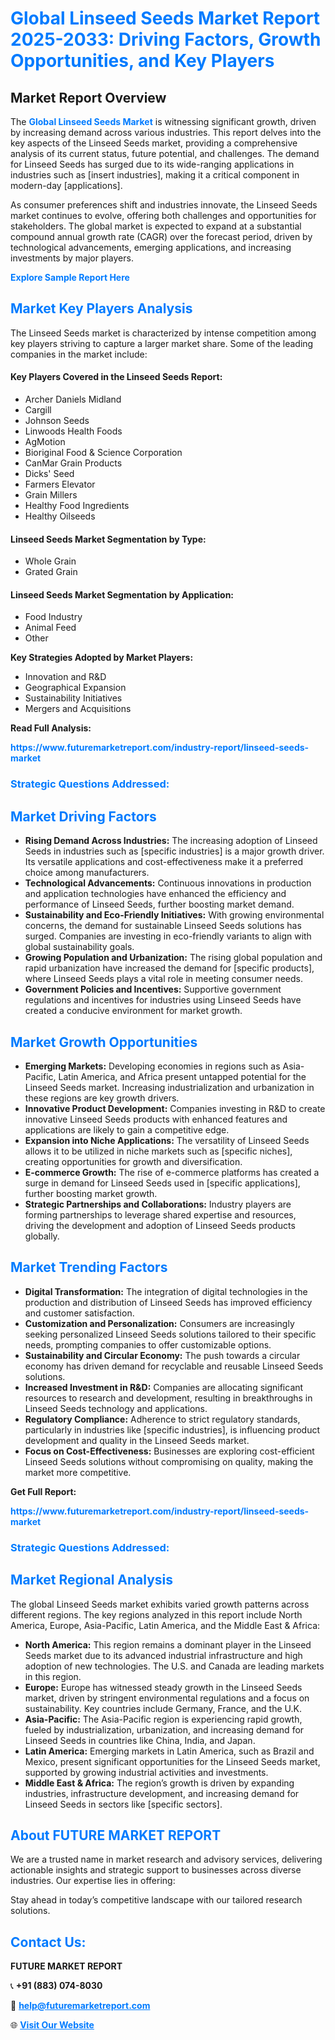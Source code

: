 <h1 style="color: #007BFF;">Global Linseed Seeds Market Report 2025-2033: Driving Factors, Growth Opportunities, and Key Players</h1>

<section id="overview">
<h2>Market Report Overview</h2>
<p>The <a href="https://www.futuremarketreport.com/industry-report/linseed-seeds-market" style="color: #007BFF; text-decoration: none;"><strong>Global Linseed Seeds Market</strong></a> is witnessing significant growth, driven by increasing demand across various industries. This report delves into the key aspects of the Linseed Seeds market, providing a comprehensive analysis of its current status, future potential, and challenges. The demand for Linseed Seeds has surged due to its wide-ranging applications in industries such as [insert industries], making it a critical component in modern-day [applications].</p>
<p>As consumer preferences shift and industries innovate, the Linseed Seeds market continues to evolve, offering both challenges and opportunities for stakeholders. The global market is expected to expand at a substantial compound annual growth rate (CAGR) over the forecast period, driven by technological advancements, emerging applications, and increasing investments by major players.</p>
</section>

<section id="overview">
<p><a href="https://www.futuremarketreport.com/request-sample/reportId=92905" style="color: #007BFF; text-decoration: none;"><strong>Explore Sample Report Here</strong></a></p>
</section>

<section id="key-players">
<h2 style="color: #007BFF;">Market Key Players Analysis</h2>
<p>The Linseed Seeds market is characterized by intense competition among key players striving to capture a larger market share. Some of the leading companies in the market include:</p>
<h4>Key Players Covered in the Linseed Seeds Report:</h4>
<ul><li>Archer Daniels Midland</li><li>Cargill</li><li>Johnson Seeds</li><li>Linwoods Health Foods</li><li>AgMotion</li><li>Bioriginal Food &amp; Science Corporation</li><li>CanMar Grain Products</li><li>Dicks&#039; Seed</li><li>Farmers Elevator</li><li>Grain Millers</li><li>Healthy Food Ingredients</li><li>Healthy Oilseeds</li></ul>
<h4>Linseed Seeds Market Segmentation by Type:</h4>
<ul><li>Whole Grain</li><li>Grated Grain</li></ul>

<h4>Linseed Seeds Market Segmentation by Application:</h4>
<ul><li>Food Industry</li><li>Animal Feed</li><li>Other</li></ul>
<p><strong>Key Strategies Adopted by Market Players:</strong></p>
<ul>
<li>Innovation and R&D</li>
<li>Geographical Expansion</li>
<li>Sustainability Initiatives</li>
<li>Mergers and Acquisitions</li>
</ul>
</section>

<section>
<p><strong>Read Full Analysis: </strong></p><a href="https://www.futuremarketreport.com/industry-report/linseed-seeds-market" style="color: #007BFF; text-decoration: none;"><strong>https://www.futuremarketreport.com/industry-report/linseed-seeds-market</strong></a>
<h3 style="color: #007BFF;">Strategic Questions Addressed:</h3>
</section>

<section id="driving-factors">
<h2 style="color: #007BFF;">Market Driving Factors</h2>
<ul>
<li><strong>Rising Demand Across Industries:</strong> The increasing adoption of Linseed Seeds in industries such as [specific industries] is a major growth driver. Its versatile applications and cost-effectiveness make it a preferred choice among manufacturers.</li>
<li><strong>Technological Advancements:</strong> Continuous innovations in production and application technologies have enhanced the efficiency and performance of Linseed Seeds, further boosting market demand.</li>
<li><strong>Sustainability and Eco-Friendly Initiatives:</strong> With growing environmental concerns, the demand for sustainable Linseed Seeds solutions has surged. Companies are investing in eco-friendly variants to align with global sustainability goals.</li>
<li><strong>Growing Population and Urbanization:</strong> The rising global population and rapid urbanization have increased the demand for [specific products], where Linseed Seeds plays a vital role in meeting consumer needs.</li>
<li><strong>Government Policies and Incentives:</strong> Supportive government regulations and incentives for industries using Linseed Seeds have created a conducive environment for market growth.</li>
</ul>
</section>

<section id="growth-opportunities">
<h2 style="color: #007BFF;">Market Growth Opportunities</h2>
<ul>
<li><strong>Emerging Markets:</strong> Developing economies in regions such as Asia-Pacific, Latin America, and Africa present untapped potential for the Linseed Seeds market. Increasing industrialization and urbanization in these regions are key growth drivers.</li>
<li><strong>Innovative Product Development:</strong> Companies investing in R&D to create innovative Linseed Seeds products with enhanced features and applications are likely to gain a competitive edge.</li>
<li><strong>Expansion into Niche Applications:</strong> The versatility of Linseed Seeds allows it to be utilized in niche markets such as [specific niches], creating opportunities for growth and diversification.</li>
<li><strong>E-commerce Growth:</strong> The rise of e-commerce platforms has created a surge in demand for Linseed Seeds used in [specific applications], further boosting market growth.</li>
<li><strong>Strategic Partnerships and Collaborations:</strong> Industry players are forming partnerships to leverage shared expertise and resources, driving the development and adoption of Linseed Seeds products globally.</li>
</ul>
</section>

<section id="trending-factors">
<h2 style="color: #007BFF;">Market Trending Factors</h2>
<ul>
<li><strong>Digital Transformation:</strong> The integration of digital technologies in the production and distribution of Linseed Seeds has improved efficiency and customer satisfaction.</li>
<li><strong>Customization and Personalization:</strong> Consumers are increasingly seeking personalized Linseed Seeds solutions tailored to their specific needs, prompting companies to offer customizable options.</li>
<li><strong>Sustainability and Circular Economy:</strong> The push towards a circular economy has driven demand for recyclable and reusable Linseed Seeds solutions.</li>
<li><strong>Increased Investment in R&D:</strong> Companies are allocating significant resources to research and development, resulting in breakthroughs in Linseed Seeds technology and applications.</li>
<li><strong>Regulatory Compliance:</strong> Adherence to strict regulatory standards, particularly in industries like [specific industries], is influencing product development and quality in the Linseed Seeds market.</li>
<li><strong>Focus on Cost-Effectiveness:</strong> Businesses are exploring cost-efficient Linseed Seeds solutions without compromising on quality, making the market more competitive.</li>
</ul>
</section>

<section>
<p><strong>Get Full Report: </strong></p><a href="https://www.futuremarketreport.com/industry-report/linseed-seeds-market" style="color: #007BFF; text-decoration: none;"><strong>https://www.futuremarketreport.com/industry-report/linseed-seeds-market</strong></a>
<h3 style="color: #007BFF;">Strategic Questions Addressed:</h3>
</section>


<section id="regional-analysis">
<h2 style="color: #007BFF;">Market Regional Analysis</h2>
<p>The global Linseed Seeds market exhibits varied growth patterns across different regions. The key regions analyzed in this report include North America, Europe, Asia-Pacific, Latin America, and the Middle East & Africa:</p>
<ul>
<li><strong>North America:</strong> This region remains a dominant player in the Linseed Seeds market due to its advanced industrial infrastructure and high adoption of new technologies. The U.S. and Canada are leading markets in this region.</li>
<li><strong>Europe:</strong> Europe has witnessed steady growth in the Linseed Seeds market, driven by stringent environmental regulations and a focus on sustainability. Key countries include Germany, France, and the U.K.</li>
<li><strong>Asia-Pacific:</strong> The Asia-Pacific region is experiencing rapid growth, fueled by industrialization, urbanization, and increasing demand for Linseed Seeds in countries like China, India, and Japan.</li>
<li><strong>Latin America:</strong> Emerging markets in Latin America, such as Brazil and Mexico, present significant opportunities for the Linseed Seeds market, supported by growing industrial activities and investments.</li>
<li><strong>Middle East & Africa:</strong> The region’s growth is driven by expanding industries, infrastructure development, and increasing demand for Linseed Seeds in sectors like [specific sectors].</li>
</ul>
</section>

<footer>
<h2 style="color: #007BFF;">About FUTURE MARKET REPORT</h2>
<p>We are a trusted name in market research and advisory services, delivering actionable insights and strategic support to businesses across diverse industries. Our expertise lies in offering:</p>

<p>Stay ahead in today’s competitive landscape with our tailored research solutions.</p>

<h2 style="color: #007BFF;">Contact Us:</h2>
<p><strong>FUTURE MARKET REPORT</strong></p>
<p>📞 <strong>+91 (883) 074-8030</strong></p>
<p>📧 <strong><a href="mailto:help@futuremarketreport.com" style="color: #007BFF;">help@futuremarketreport.com</a></strong></p>
<p>🌐 <strong><a href="https://www.futuremarketreport.com/" style="color: #007BFF;">Visit Our Website</a></strong></p>
</footer>